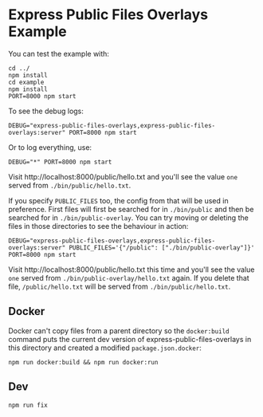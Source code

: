 # Express Public Files Overlays Example

You can test the example with:

```
cd ../
npm install
cd example
npm install
PORT=8000 npm start
```

To see the debug logs:

```
DEBUG="express-public-files-overlays,express-public-files-overlays:server" PORT=8000 npm start
```

Or to log everything, use:

```
DEBUG="*" PORT=8000 npm start
```


Visit http://localhost:8000/public/hello.txt and you'll see the value `one` served from `./bin/public/hello.txt`.

If you specify `PUBLIC_FILES` too, the config from that will be used in preference. First files will first be searched for in `./bin/public` and then be searched for in `./bin/public-overlay`. You can try moving or deleting the files in those directories to see the behaviour in action:

```
DEBUG="express-public-files-overlays,express-public-files-overlays:server" PUBLIC_FILES='{"/public": ["./bin/public-overlay"]}' PORT=8000 npm start
```

Visit http://localhost:8000/public/hello.txt this time and you'll see the value `one` served from `./bin/public-overlay/hello.txt` again. If you delete that file, `/public/hello.txt` will be served from `./bin/public/hello.txt`.


## Docker

Docker can't copy files from a parent directory so the `docker:build` command puts the current dev version of express-public-files-overlays in this directory and created a modified `package.json.docker`:

```
npm run docker:build && npm run docker:run
```

## Dev

```
npm run fix
```

